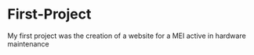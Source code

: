 # First-Project
My first project was the creation of a website for a MEI active in hardware maintenance
